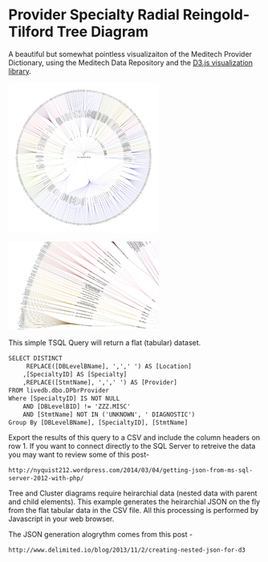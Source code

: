 Provider Specialty Radial Reingold-Tilford Tree Diagram
=====================

A beautiful but somewhat pointless visualizaiton of the Meditech Provider Dictionary, using the Meditech Data Repository and the [D3.js visualization library](http://d3js.org). 

![Img1](./Img1.png)

![Img2](./Img2.png)



This simple TSQL Query will return a flat (tabular) dataset.

    SELECT DISTINCT
    	 REPLACE([DBLevelBName], ',',' ') AS [Location]
    	,[SpecialtyID] AS [Specialty]
    	,REPLACE([StmtName], ',',' ') AS [Provider]
    FROM livedb.dbo.DPbrProvider 
    Where [SpecialtyID] IS NOT NULL 
    	AND [DBLevelBID] != 'ZZZ.MISC'
    	AND [StmtName] NOT IN ('UNKNOWN', ' DIAGNOSTIC')
    Group By [DBLevelBName], [SpecialtyID], [StmtName]

Export the results of this query to a CSV and include the column headers on row 1. If you want to connect directly to the SQL Server to retreive the data you may want to review some of this post- 

    http://nyquist212.wordpress.com/2014/03/04/getting-json-from-ms-sql-server-2012-with-php/


Tree and Cluster diagrams require heirarchial data (nested data with parent and child elements). This example generates the heirarchial JSON on the fly from the flat tabular data in the CSV file. All this processing is performed by Javascript in your web browser.

The JSON generation alogrythm comes from this post -

    http://www.delimited.io/blog/2013/11/2/creating-nested-json-for-d3
 



